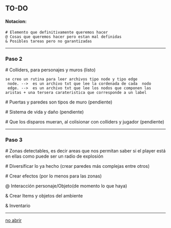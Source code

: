 ## TO-DO
#### Notacion:
```
# Elemento que definitivamente queremos hacer
@ Cosas que queremos hacer pero estan mal definidas
& Posibles tareas pero no garantizadas
```
---

### Paso 2

 \# Colliders, para personajes y muros (listo)
```
se creo un rutina para leer archivos tipo node y tipo edge 
 node. -->  es un archivo txt que lee la cordenada de cada  nodo 
 edge. -->  es un archivo txt que lee los nodos que componen las aristas + una tersera carateristica que corresponde a un label   
```

\# Puertas y paredes son tipos de muro (pendiente)

\# Sistema de vida y daño (pendiente)

\# Que los disparos mueran, al colisionar con colliders y jugador (pendiente)



---
### Paso 3

\# Zonas detectables, es decir areas que nos permitan saber si el player está en ellas como puede ser un radio de explosión 

\# Diversificar lo ya hecho (crear paredes más complejas entre otros)

\# Crear efectos (por lo menos para las zonas)

@ Interacción personaje/Objeto(de momento lo que haya)

& Crear Items y objetos del ambiente 

& Inventario 

---

[no abrir](https://youtu.be/dQw4w9WgXcQ)
